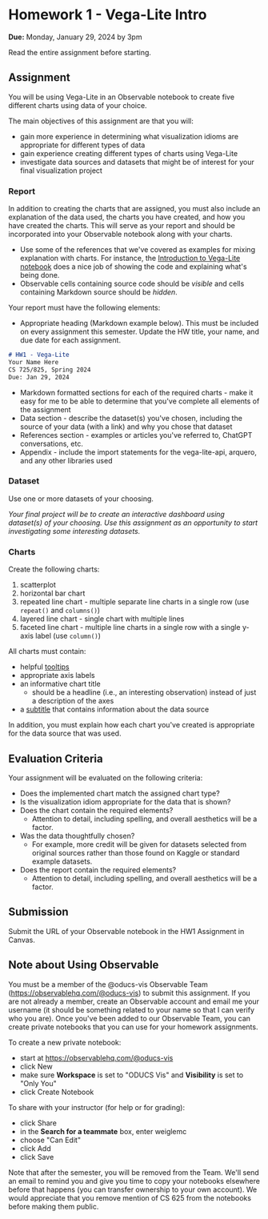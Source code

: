 # Homework 1 - Vega-Lite Intro

**Due:** Monday, January 29, 2024 by 3pm

Read the entire assignment before starting.

## Assignment

You will be using Vega-Lite in an Observable notebook to create five different charts using data of your choice.  

The main objectives of this assignment are that you will:

* gain more experience in determining what visualization idioms are appropriate for different types of data
* gain experience creating different types of charts using Vega-Lite
* investigate data sources and datasets that might be of interest for your final visualization project

### Report

In addition to creating the charts that are assigned, you must also include an explanation of the data used, the charts you have created, and how you have created the charts. This will serve as your report and should be incorporated into your Observable notebook along with your charts.

* Use some of the references that we've covered as examples for mixing explanation with charts.  For instance, the [Introduction to Vega-Lite notebook](https://observablehq.com/@uwdata/introduction-to-vega-lite?collection=@uwdata/visualization-curriculum) does a nice job of showing the code and explaining what's being done.
* Observable cells containing source code should be *visible* and cells containing Markdown source should be *hidden*.

Your report must have the following elements:

* Appropriate heading (Markdown example below). This must be included on every assignment this semester. Update the HW title, your name, and due date for each assignment.

```markdown
# HW1 - Vega-Lite
Your Name Here  
CS 725/825, Spring 2024  
Due: Jan 29, 2024
```

* Markdown formatted sections for each of the required charts - make it easy for me to be able to determine that you've complete all elements of the assignment
* Data section - describe the dataset(s) you've chosen, including the source of your data (with a link) and why you chose that dataset
* References section - examples or articles you've referred to, ChatGPT conversations, etc.
* Appendix - include the import statements for the vega-lite-api, arquero, and any other libraries used

### Dataset

Use one or more datasets of your choosing.  

*Your final project will be to create an interactive dashboard using dataset(s) of your choosing. Use this assignment as an opportunity to start investigating some interesting datasets.*

### Charts

Create the following charts:

1. scatterplot
2. horizontal bar chart
3. repeated line chart - multiple separate line charts in a single row (use `repeat()` and `columns()`)
4. layered line chart - single chart with multiple lines
5. faceted line chart - multiple line charts in a single row with a single y-axis label (use `column()`)

All charts must contain:

* helpful [tooltips](https://vega.github.io/vega-lite/docs/tooltip.html)
* appropriate axis labels
* an informative chart title
  * should be a headline (i.e., an interesting observation) instead of just a description of the axes
* a [subtitle](https://vega.github.io/vega-lite/docs/title.html) that contains information about the data source

In addition, you must explain how each chart you've created is appropriate for the data source that was used.

## Evaluation Criteria

Your assignment will be evaluated on the following criteria:

* Does the implemented chart match the assigned chart type?
* Is the visualization idiom appropriate for the data that is shown?
* Does the chart contain the required elements?
  * Attention to detail, including spelling, and overall aesthetics will  be a factor.
* Was the data thoughtfully chosen?
  * For example, more credit will be given for datasets selected from original sources rather than those found on Kaggle or standard example datasets.
* Does the report contain the required elements?
  * Attention to detail, including spelling, and overall aesthetics will  be a factor.

## Submission

Submit the URL of your Observable notebook in the HW1 Assignment in Canvas.

## Note about Using Observable

You must be a member of the @oducs-vis Observable Team (https://observablehq.com/@oducs-vis) to submit this assignment.  If you are not already a member, create an Observable account and email me your username (it should be something related to your name so that I can verify who you are).  Once you've been added to our Observable Team, you can create private notebooks that you can use for your homework assignments.

To create a new private notebook:

* start at https://observablehq.com/@oducs-vis
* click New
* make sure **Workspace** is set to "ODUCS Vis" and **Visibility** is set to "Only You"
* click Create Notebook

To share with your instructor (for help or for grading):

* click Share
* in the **Search for a teammate** box, enter weiglemc
* choose "Can Edit"
* click Add
* click Save

Note that after the semester, you will be removed from the Team. We'll send an email to remind you and give you time to copy your notebooks elsewhere before that happens (you can transfer ownership to your own account). We would appreciate that you remove mention of CS 625 from the notebooks before making them public.
